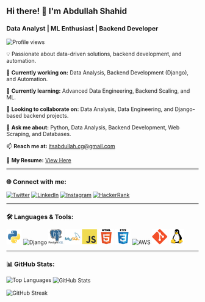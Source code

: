 ## Hi there! 👋 I'm Abdullah Shahid  
### Data Analyst | ML Enthusiast | Backend Developer

<p align="left"> <img src="https://komarev.com/ghpvc/?username=itsabdullah15&label=Profile%20views&color=0e75b6&style=flat" alt="Profile views" /> </p>

💡 Passionate about data-driven solutions, backend development, and automation.

🔭 **Currently working on:** Data Analysis, Backend Development (Django), and Automation.

🌱 **Currently learning:** Advanced Data Engineering, Backend Scaling, and ML.

🤝 **Looking to collaborate on:** Data Analysis, Data Engineering, and Django-based backend projects.

💬 **Ask me about:** Python, Data Analysis, Backend Development, Web Scraping, and Databases.

📫 **Reach me at:** itsabdullah.cg@gmail.com

📄 **My Resume:** [View Here](https://docs.google.com/document/d/1Gcbx_bNvJIbxP6ya1FrCv9vUugQFBY7oC9BGtE9rcY0/edit?usp=sharing)

---
### 🌐 Connect with me:
<p align="left">
<a href="https://twitter.com/abdullah1shahid" target="blank"><img src="https://raw.githubusercontent.com/rahuldkjain/github-profile-readme-generator/master/src/images/icons/Social/twitter.svg" alt="Twitter" height="30" width="40" /></a>
<a href="https://linkedin.com/in/abdullah1shahid" target="blank"><img src="https://raw.githubusercontent.com/rahuldkjain/github-profile-readme-generator/master/src/images/icons/Social/linked-in-alt.svg" alt="LinkedIn" height="30" width="40" /></a>
<a href="https://instagram.com/abdullah1shahid/" target="blank"><img src="https://raw.githubusercontent.com/rahuldkjain/github-profile-readme-generator/master/src/images/icons/Social/instagram.svg" alt="Instagram" height="30" width="40" /></a>
<a href="https://www.hackerrank.com/abdullahshahid" target="blank"><img src="https://raw.githubusercontent.com/rahuldkjain/github-profile-readme-generator/master/src/images/icons/Social/hackerrank.svg" alt="HackerRank" height="30" width="40" /></a>
</p>

---
### 🛠️ Languages & Tools:
<p align="left">
<img src="https://raw.githubusercontent.com/devicons/devicon/master/icons/python/python-original.svg" alt="Python" width="40" height="40"/>
<img src="https://cdn.worldvectorlogo.com/logos/django.svg" alt="Django" width="40" height="40"/>
<img src="https://raw.githubusercontent.com/devicons/devicon/master/icons/postgresql/postgresql-original-wordmark.svg" alt="PostgreSQL" width="40" height="40"/>
<img src="https://raw.githubusercontent.com/devicons/devicon/master/icons/mysql/mysql-original-wordmark.svg" alt="MySQL" width="40" height="40"/>
<img src="https://raw.githubusercontent.com/devicons/devicon/master/icons/javascript/javascript-original.svg" alt="JavaScript" width="40" height="40"/>
<img src="https://raw.githubusercontent.com/devicons/devicon/master/icons/html5/html5-original-wordmark.svg" alt="HTML5" width="40" height="40"/>
<img src="https://raw.githubusercontent.com/devicons/devicon/master/icons/css3/css3-original-wordmark.svg" alt="CSS3" width="40" height="40"/>
<img src="https://www.vectorlogo.zone/logos/amazon_aws/amazon_aws-icon.svg" alt="AWS" width="40" height="40"/>
<img src="https://raw.githubusercontent.com/devicons/devicon/master/icons/git/git-original.svg" alt="Git" width="40" height="40"/>
<img src="https://raw.githubusercontent.com/devicons/devicon/master/icons/linux/linux-original.svg" alt="Linux" width="40" height="40"/>
</p>

---
### 📊 GitHub Stats:
<p>
  <img align="left" src="https://github-readme-stats.vercel.app/api/top-langs?username=itsabdullah15&show_icons=true&locale=en&layout=compact" alt="Top Languages" />
</p>
<p>&nbsp;<img align="center" src="https://github-readme-stats.vercel.app/api?username=itsabdullah15&show_icons=true&locale=en" alt="GitHub Stats" /></p>
<p><img align="center" src="https://github-readme-streak-stats.herokuapp.com/?user=itsabdullah15" alt="GitHub Streak" /></p>
